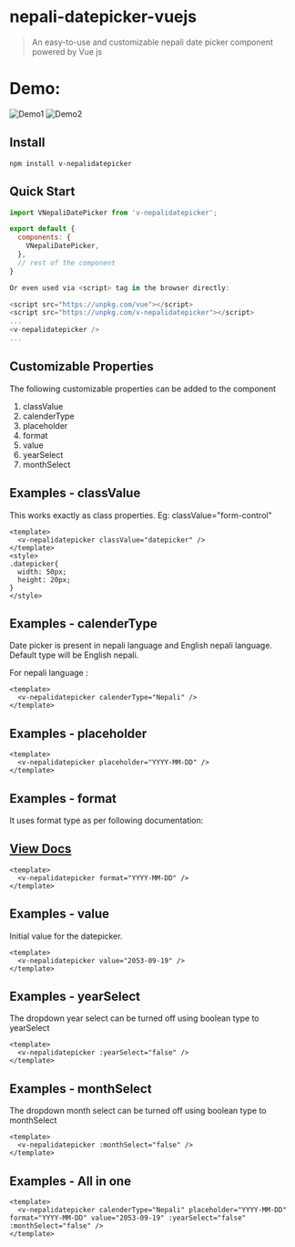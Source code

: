 # nepali-datepicker-vuejs

> An easy-to-use and customizable nepali date picker component powered by Vue js

# Demo: 

![Demo1](https://github.com/krijanniroula/v-nepalidatepicker/blob/master/assets/demo1.PNG)    ![Demo2](https://github.com/krijanniroula/v-nepalidatepicker/blob/master/assets/demo2.PNG)


## Install
```shell
npm install v-nepalidatepicker
```

## Quick Start
``` javascript
import VNepaliDatePicker from 'v-nepalidatepicker';

export default {
  components: {
    VNepaliDatePicker,
  },
  // rest of the component
}

Or even used via <script> tag in the browser directly:

<script src="https://unpkg.com/vue"></script>
<script src="https://unpkg.com/v-nepalidatepicker"></script>
...
<v-nepalidatepicker />
...

```

## Customizable Properties

The following customizable properties can be added to the component

1. classValue 
2. calenderType
3. placeholder
4. format
5. value
6. yearSelect
7. monthSelect

## Examples - classValue

This works exactly as class properties. Eg: classValue="form-control"

```vue
<template>
  <v-nepalidatepicker classValue="datepicker" />
</template>
<style>
.datepicker{
  width: 50px;
  height: 20px;
}
</style>
```


## Examples - calenderType

Date picker is present in nepali language and English nepali language. 
Default type will be English nepali.

For nepali language : 

```vue
<template>
  <v-nepalidatepicker calenderType="Nepali" />
</template>

```

## Examples - placeholder

```vue
<template>
  <v-nepalidatepicker placeholder="YYYY-MM-DD" />
</template>

```

## Examples - format

It uses format type as per following documentation:

<p align="center">
  <a href="https://github.com/sharingapples/nepali-date#readme">
  <h2>View Docs</h2>
  </a>
</p>

```vue
<template>
  <v-nepalidatepicker format="YYYY-MM-DD" />
</template>

```

## Examples - value

Initial value for the datepicker.

```vue
<template>
  <v-nepalidatepicker value="2053-09-19" />
</template>

```

## Examples - yearSelect

The dropdown year select can be turned off using boolean type to yearSelect

```vue
<template>
  <v-nepalidatepicker :yearSelect="false" />
</template>

```

## Examples - monthSelect

The dropdown month select can be turned off using boolean type to monthSelect

```vue
<template>
  <v-nepalidatepicker :monthSelect="false" />
</template>

```

## Examples - All in one

```vue
<template>
  <v-nepalidatepicker calenderType="Nepali" placeholder="YYYY-MM-DD" format="YYYY-MM-DD" value="2053-09-19" :yearSelect="false" :monthSelect="false" />
</template>

```
